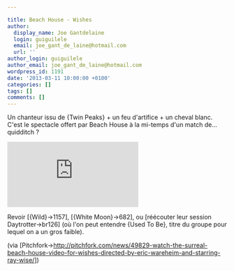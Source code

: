 ```yaml
---

title: Beach House - Wishes
author:
  display_name: Joe Gantdelaine
  login: guiguilele
  email: joe_gant_de_laine@hotmail.com
  url: ''
author_login: guiguilele
author_email: joe_gant_de_laine@hotmail.com
wordpress_id: 1191
date: '2013-03-11 10:00:00 +0100'
categories: []
tags: []
comments: []
---
```

Un chanteur issu de {Twin Peaks} + un feu d'artifice + un cheval blanc. C'est le spectacle offert par Beach House à la mi-temps d'un match de... quidditch ? 

<iframe src="http://www.youtube.com/embed/OS6duOoxctw" frameborder="0" allowfullscreen></iframe>

Revoir [{Wild}->1157], [{White Moon}->682], ou [réécouter leur session Daytrotter->br126] (où l'on peut entendre {Used To Be}, titre du groupe pour lequel on a un gros faible).

(via [Pitchfork->http://pitchfork.com/news/49829-watch-the-surreal-beach-house-video-for-wishes-directed-by-eric-wareheim-and-starring-ray-wise/])
